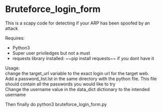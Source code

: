 # Bruteforce_login_form

This is a scapy code for detecting if your ARP has been spoofed by an  attack

Requires:<br>
<ul>
<li>Python3</li>
<li>Super user priviledges but not a must</li>
<li>requests library installed: ~~pip install requests~~ if you dont have it</li>
</ul>

Usage:<br>
 change the target_url variable to the exact login url for the target web.<br>
 Add a password_list.lst in the same directory with the python file. This file should contain all the passwords you would like to try <br>
 Change the username value in the data_dict dictionary to the intended username<br>
 
 Then finally do python3 bruteforce_login_form.py